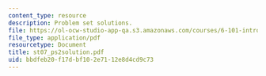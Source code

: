```yaml
---
content_type: resource
description: Problem set solutions.
file: https://ol-ocw-studio-app-qa.s3.amazonaws.com/courses/6-101-introductory-analog-electronics-laboratory-spring-2007/bbdfeb20f17dbf102e7112e8d4cd9c73_st07_ps2solution.pdf
file_type: application/pdf
resourcetype: Document
title: st07_ps2solution.pdf
uid: bbdfeb20-f17d-bf10-2e71-12e8d4cd9c73
---
```

